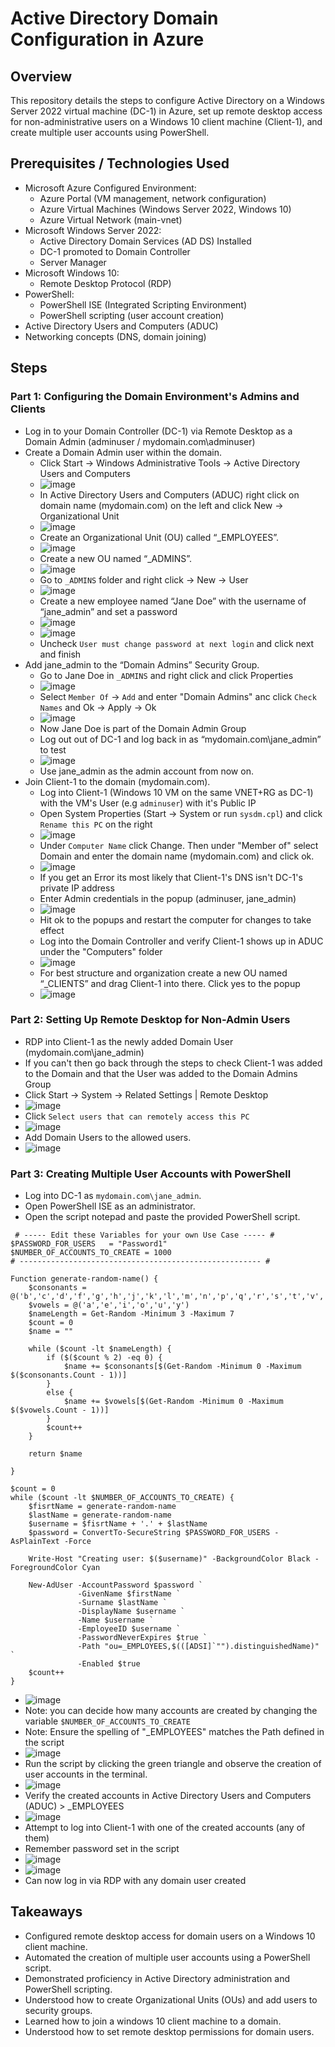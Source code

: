 # Active Directory Domain Configuration in Azure

## Overview

This repository details the steps to configure Active Directory  on a Windows Server 2022 virtual machine (DC-1) in Azure, set up remote desktop access for non-administrative users on a Windows 10 client machine (Client-1), and create multiple user accounts using PowerShell.

## Prerequisites / Technologies Used

* Microsoft Azure Configured Environment:
    * Azure Portal (VM management, network configuration)
    * Azure Virtual Machines (Windows Server 2022, Windows 10)
    * Azure Virtual Network (main-vnet)
* Microsoft Windows Server 2022:
    * Active Directory Domain Services (AD DS) Installed
    * DC-1 promoted to Domain Controller
    * Server Manager
* Microsoft Windows 10:
    * Remote Desktop Protocol (RDP)
* PowerShell:
    * PowerShell ISE (Integrated Scripting Environment)
    * PowerShell scripting (user account creation)
* Active Directory Users and Computers (ADUC)
* Networking concepts (DNS, domain joining)

## Steps

### Part 1: Configuring the Domain Environment's Admins and Clients

* Log in to your Domain Controller (DC-1) via Remote Desktop as a Domain Admin (adminuser / mydomain.com\adminuser)
* Create a Domain Admin user within the domain.
    * Click Start -> Windows Administrative Tools -> Active Directory Users and Computers
    * ![image](https://github.com/user-attachments/assets/377410e2-c9b1-4e37-9c72-a411908806ab)
    * In Active Directory Users and Computers (ADUC) right click on domain name (mydomain.com) on the left and click New -> Organizational Unit
    * ![image](https://github.com/user-attachments/assets/1f098630-64c5-4736-86df-c151d12d8496)
    * Create an Organizational Unit (OU) called “\_EMPLOYEES”.
    * ![image](https://github.com/user-attachments/assets/2a479e88-0979-42c5-a353-2e22622b09aa)
    * Create a new OU named “\_ADMINS”.
    * ![image](https://github.com/user-attachments/assets/e090dd0d-ad6b-45d7-a28c-e48ddec94da8)
    * Go to `_ADMINS` folder and right click -> New -> User
    * ![image](https://github.com/user-attachments/assets/498e24ec-e849-43b7-bf4b-dc4fb8c05c43)
    * Create a new employee named “Jane Doe” with the username of “jane_admin” and set a password
    * ![image](https://github.com/user-attachments/assets/ab6574db-88c5-4ae6-afee-068ad8d24c0e)
    * ![image](https://github.com/user-attachments/assets/0e16db82-92f4-41e5-a980-fd6403e1f97a)
    * Uncheck `User must change password at next login` and click next and finish
* Add jane_admin to the “Domain Admins” Security Group.
    * Go to Jane Doe in `_ADMINS` and right click and click Properties
    * ![image](https://github.com/user-attachments/assets/6504979f-49a0-42a0-bccf-55d3a4560894)
    * Select `Member Of` -> `Add` and enter "Domain Admins" anc click `Check Names` and Ok -> Apply -> Ok
    * ![image](https://github.com/user-attachments/assets/a2238c77-8d1b-4c31-9ff9-4160b2d0bde3)
    * Now Jane Doe is part of the Domain Admin Group
    * Log out out of DC-1 and log back in as “mydomain.com\jane_admin” to test
    * ![image](https://github.com/user-attachments/assets/e4ab7d33-bbc5-4ff7-9c07-d883468b0f2d)
    * Use jane_admin as the admin account from now on.
* Join Client-1 to the domain (mydomain.com).
    * Log into Client-1 (Windows 10 VM on the same VNET+RG as DC-1) with the VM's User (e.g `adminuser`) with it's Public IP
    * Open System Properties (Start -> System or run `sysdm.cpl`) and click `Rename this PC` on the right
    * ![image](https://github.com/user-attachments/assets/b60c6eee-6bdc-4ea3-bdaf-8d82c45dfdf1)
    * Under `Computer Name` click Change. Then under "Member of" select Domain and enter the domain name (mydomain.com) and click ok.
    * ![image](https://github.com/user-attachments/assets/c152d2a9-c7fb-458f-b087-6cf071a63c36)
    * If you get an Error its most likely that Client-1's DNS isn't DC-1's private IP address
    * Enter Admin credentials in the popup (adminuser, jane_admin)
    * ![image](https://github.com/user-attachments/assets/05778f69-293f-468d-a265-8e800428d688)
    * Hit ok to the popups and restart the computer for changes to take effect
    * Log into the Domain Controller and verify Client-1 shows up in ADUC under the "Computers" folder
    * ![image](https://github.com/user-attachments/assets/a2f87911-dad6-480a-b726-53abdfef5bbe)
    * For best structure and organization create a new OU named “_CLIENTS” and drag Client-1 into there. Click yes to the popup
    * ![image](https://github.com/user-attachments/assets/c27fa12e-5184-4746-b030-172b44045e71)

### Part 2: Setting Up Remote Desktop for Non-Admin Users

* RDP into Client-1 as the newly added Domain User (mydomain.com\jane_admin)
* If you can't then go back through the steps to check Client-1 was added to the Domain and that the User was added to the Domain Admins Group
* Click Start -> System -> Related Settings | Remote Desktop
* ![image](https://github.com/user-attachments/assets/fd0738e8-9d18-494b-a3f6-124bba6cbbc0)
* Click `Select users that can remotely access this PC`
* ![image](https://github.com/user-attachments/assets/266e4b6b-560a-4129-a387-b77c6c18f1c8)
* Add Domain Users to the allowed users.
* ![image](https://github.com/user-attachments/assets/d1636211-8a5f-4feb-8995-d57b2bcd9dd6)

### Part 3: Creating Multiple User Accounts with PowerShell

* Log into DC-1 as `mydomain.com\jane_admin`.
* Open PowerShell ISE as an administrator.
* Open the script notepad and paste the provided PowerShell script.
```
 # ----- Edit these Variables for your own Use Case ----- #
$PASSWORD_FOR_USERS   = "Password1"
$NUMBER_OF_ACCOUNTS_TO_CREATE = 1000
# ------------------------------------------------------ #

Function generate-random-name() {
    $consonants = @('b','c','d','f','g','h','j','k','l','m','n','p','q','r','s','t','v','w','x','z')
    $vowels = @('a','e','i','o','u','y')
    $nameLength = Get-Random -Minimum 3 -Maximum 7
    $count = 0
    $name = ""

    while ($count -lt $nameLength) {
        if ($($count % 2) -eq 0) {
            $name += $consonants[$(Get-Random -Minimum 0 -Maximum $($consonants.Count - 1))]
        }
        else {
            $name += $vowels[$(Get-Random -Minimum 0 -Maximum $($vowels.Count - 1))]
        }
        $count++
    }

    return $name

}

$count = 0
while ($count -lt $NUMBER_OF_ACCOUNTS_TO_CREATE) {
    $fisrtName = generate-random-name
    $lastName = generate-random-name
    $username = $fisrtName + '.' + $lastName
    $password = ConvertTo-SecureString $PASSWORD_FOR_USERS -AsPlainText -Force

    Write-Host "Creating user: $($username)" -BackgroundColor Black -ForegroundColor Cyan
    
    New-AdUser -AccountPassword $password `
               -GivenName $firstName `
               -Surname $lastName `
               -DisplayName $username `
               -Name $username `
               -EmployeeID $username `
               -PasswordNeverExpires $true `
               -Path "ou=_EMPLOYEES,$(([ADSI]`"").distinguishedName)" `
               -Enabled $true
    $count++
}
```
* ![image](https://github.com/user-attachments/assets/3900ec1a-46c2-4bdc-9d08-b93a60cef746)
* Note: you can decide how many accounts are created by changing the variable `$NUMBER_OF_ACCOUNTS_TO_CREATE`
* Note: Ensure the spelling of "_EMPLOYEES" matches the Path defined in the script
* ![image](https://github.com/user-attachments/assets/17b0ed38-cd30-4562-a0f0-b920770ad481)
* Run the script by clicking the green triangle and observe the creation of user accounts in the terminal.
* ![image](https://github.com/user-attachments/assets/d2562d26-b84c-4e17-adf3-bdba858bfa28)
* Verify the created accounts in Active Directory Users and Computers (ADUC) > _EMPLOYEES
* ![image](https://github.com/user-attachments/assets/9706c36e-dee3-4fdb-95a2-fb9717aa61ab)
* Attempt to log into Client-1 with one of the created accounts (any of them)
* Remember password set in the script
* ![image](https://github.com/user-attachments/assets/bc73daad-ba6d-43e6-8287-ef263034272a)
* ![image](https://github.com/user-attachments/assets/9fc272ee-91c1-4565-8e8f-4a6ab7ce6dff)
* Can now log in via RDP with any domain user created

## Takeaways

* Configured remote desktop access for domain users on a Windows 10 client machine.
* Automated the creation of multiple user accounts using a PowerShell script.
* Demonstrated proficiency in Active Directory administration and PowerShell scripting.
* Understood how to create Organizational Units (OUs) and add users to security groups.
* Learned how to join a windows 10 client machine to a domain.
* Understood how to set remote desktop permissions for domain users.


